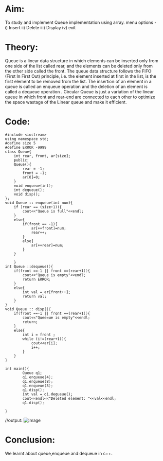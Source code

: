 # Aim:
To study and implement Queue implementation using array.
     menu options - i) Insert ii) Delete iii) Display iv) exit
# Theory:
Queue is a linear data structure in which elements can be inserted only from one side of the list called rear,
and the elements can be deleted only from the other side called the front. The queue data structure follows the FIFO (First In First Out) principle,
i.e. the element inserted at first in the list, is the first element to be removed from the list.
The insertion of an element in a queue is called an enqueue operation and the deletion of an element is called a dequeue operation
. Circular Queue is just a variation of the linear queue in which front and rear-end are connected to each other to optimize the space wastage of the Linear queue and
make it efficient.

# Code:
~~~
#include <iostream>
using namespace std;
#define size 5
#define ERROR -9999
class Queue{
    int rear, front, ar[size];
    public:
    Queue(){
        rear = -1;
        front = -1;
        ar[0]=0;
    }
    void enqueue(int);
    int dequeue();
    void disp();
};
void Queue :: enqueue(int num){
    if (rear == (size+1)){
        cout<<"Queue is full"<<endl;
    }
    else{
        if(front == -1){
            ar[++front]=num;
            rear++;
        }
        else{
            ar[++rear]=num;
        }
    }

    }
int Queue ::dequeue(){
    if(front ==-1 || front ==(rear+1)){
        cout<<"Queue is empty"<<endl;
        return ERROR;
    }
    else{
        int val = ar[front++];
        return val;
    }
}
void Queue :: disp(){
    if(front ==-1 || front ==(rear+1)){
        cout<<"Quee=ue is empty"<<endl;
        return;
    }
    else{
        int i = front ;
        while (i!=(rear+1)){
            cout<<ar[i];
            i++;
        }
    }
}

int main(){
        Queue q1;
        q1.enqueue(4);
        q1.enqueue(8);
        q1.enqueue(3);
        q1.disp();
        int val = q1.dequeue();
        cout<<endl<<"Deleted element: "<<val<<endl;
        q1.disp();

}
~~~
//output:
![image](https://github.com/user-attachments/assets/31908f94-8f20-4439-8b83-d09478031e8c)

# Conclusion:
We learnt about queue,enqueue and dequeue in c++.
